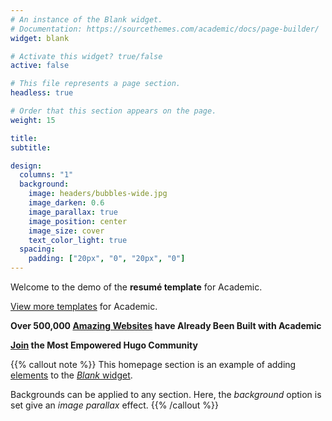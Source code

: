 ```yaml
---
# An instance of the Blank widget.
# Documentation: https://sourcethemes.com/academic/docs/page-builder/
widget: blank

# Activate this widget? true/false
active: false

# This file represents a page section.
headless: true

# Order that this section appears on the page.
weight: 15

title:
subtitle:

design:
  columns: "1"
  background:
    image: headers/bubbles-wide.jpg
    image_darken: 0.6
    image_parallax: true
    image_position: center
    image_size: cover
    text_color_light: true
  spacing:
    padding: ["20px", "0", "20px", "0"]
---
```


Welcome to the demo of the **resumé template** for Academic.

[View more templates](https://sourcethemes.com/academic/templates/) for Academic.

**Over 500,000 [Amazing Websites](https://sourcethemes.com/academic/) have Already Been Built with Academic**

**[Join](https://sourcethemes.com/academic/docs/install/) the Most Empowered Hugo Community**

{{% callout note %}}
This homepage section is an example of adding [elements](https://sourcethemes.com/academic/docs/writing-markdown-latex/) to the [*Blank* widget](https://sourcethemes.com/academic/docs/widgets/).

Backgrounds can be applied to any section. Here, the *background* option is set give an *image parallax* effect.
{{% /callout %}}
